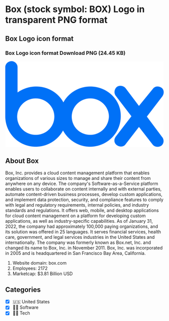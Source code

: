 # Box (stock symbol: BOX) Logo in transparent PNG format

## Box Logo icon format

### Box Logo icon format Download PNG (24.45 KB)

![Box Logo icon format Download PNG (24.45 KB)](/img/orig/BOX-f6f9d385.png)

## About Box

Box, Inc. provides a cloud content management platform that enables organizations of various sizes to manage and share their content from anywhere on any device. The company's Software-as-a-Service platform enables users to collaborate on content internally and with external parties, automate content-driven business processes, develop custom applications, and implement data protection, security, and compliance features to comply with legal and regulatory requirements, internal policies, and industry standards and regulations. It offers web, mobile, and desktop applications for cloud content management on a platform for developing custom applications, as well as industry-specific capabilities. As of January 31, 2022, the company had approximately 100,000 paying organizations, and its solution was offered in 25 languages. It serves financial services, health care, government, and legal services industries in the United States and internationally. The company was formerly known as Box.net, Inc. and changed its name to Box, Inc. in November 2011. Box, Inc. was incorporated in 2005 and is headquartered in San Francisco Bay Area, California.

1. Website domain: box.com
2. Employees: 2172
3. Marketcap: $3.81 Billion USD


## Categories
- [x] 🇺🇸 United States
- [x] 👨‍💻 Software
- [x] 👩‍💻 Tech
